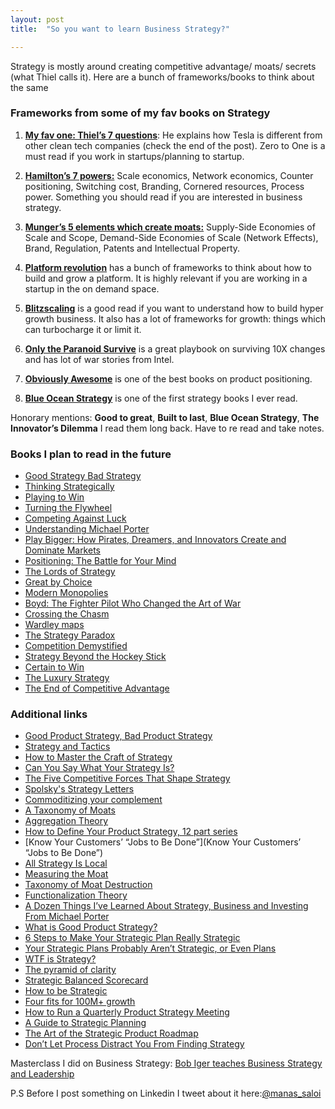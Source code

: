 ```yaml
---
layout: post
title:  "So you want to learn Business Strategy?"

---
```


Strategy is mostly around creating competitive advantage/ moats/ secrets (what Thiel calls it). Here are a bunch of frameworks/books to think about the same

### Frameworks from some of my fav books on Strategy

1. **[My fav one: Thiel’s 7 questions](https://manassaloi.com/booksummaries/2019/08/23/zero-one-peter-thiel.html)**: He explains how Tesla is different from other clean tech companies (check the end of the post). Zero to One is a must read if you work in startups/planning to startup.

2. **[Hamilton’s 7 powers:](https://manassaloi.com/booksummaries/2019/08/22/seven-powers-hamilton-helmer.html)** Scale economics, Network economics, Counter positioning, Switching cost, Branding, Cornered resources, Process power. Something you should read if you are interested in business strategy.

3. **[Munger’s 5 elements which create moats:]((https://manassaloi.com/booksummaries/2016/03/07/charlier-munger-griffin.html))** Supply-Side Economies of Scale and Scope, Demand-Side Economies of Scale (Network Effects), Brand, Regulation, Patents and Intellectual Property.

4. **[Platform revolution]((https://manassaloi.com/booksummaries/2016/03/21/platform-revolution-parker-choudary.html))** has a bunch of frameworks to think about how to build and grow a platform. It is highly relevant if you are working in a startup in the on demand space.

5. **[Blitzscaling]((https://manassaloi.com/booksummaries/2016/03/29/blitzscaling-reid-hoffman.html))** is a good read if you want to understand how to build hyper growth business. It also has a lot of frameworks for growth: things which can turbocharge it or limit it.

6. **[Only the Paranoid Survive](https://manassaloi.com/booksummaries/2016/03/28/paranoids-survive-grove.html)** is a great playbook on surviving 10X changes and has lot of war stories from Intel.

7. **[Obviously Awesome](https://manassaloi.com/booksummaries/2017/07/09/obviously-awesome-april.html)** is one of the best books  on product positioning.

8. **[Blue Ocean Strategy](https://docs.google.com/document/d/1sx28G6cSbBjksvc0RoojQK4PiY1XgEPMHaenJvGRUWo/edit)** is one of the first strategy books I ever read.

Honorary mentions: **Good to great**, **Built to last**, **Blue Ocean Strategy**, **The Innovator’s Dilemma**
I read them long back. Have to re read and take notes.

### Books I plan to read in the future

- [Good Strategy Bad Strategy](https://www.amazon.com/Good-Strategy-Bad-Difference-Matters/dp/0307886239)
- [Thinking Strategically](https://www.amazon.com/Thinking-Strategically-The-Competitive-Edge-in-Business-Politics-and-Everyday-Life/dp/0393310353/)
- [Playing to Win](https://www.amazon.com/dp/142218739X/)
- [Turning the Flywheel](https://www.amazon.com/gp/product/B07JFT5G7N/)
- [Competing Against Luck](https://www.amazon.com/gp/product/0062435612/)
- [Understanding Michael Porter](https://www.amazon.com/dp/B005OVTMAY/)
- [Play Bigger: How Pirates, Dreamers, and Innovators Create and Dominate Markets](https://www.goodreads.com/book/show/27064401-play-bigger)
- [Positioning: The Battle for Your Mind](https://www.goodreads.com/book/show/760025.Positioning_The_Battle_for_Your_Mind_How_to_Be_Seen_and_Heard_in_the_Overcrowded_Marketplace)
- [The Lords of Strategy](https://www.amazon.com/gp/product/1591397820/)
- [Great by Choice](https://www.amazon.com/gp/product/0062120999/)
- [Modern Monopolies](https://www.goodreads.com/en/book/show/26114480)
- [Boyd: The Fighter Pilot Who Changed the Art of War](https://www.goodreads.com/book/show/38840.Boyd)
- [Crossing the Chasm](https://www.amazon.com/Crossing-Chasm-3rd-Disruptive-Mainstream/dp/0062292986/)
- [Wardley maps](https://medium.com/wardleymaps)
- [The Strategy Paradox](https://www.amazon.com/Strategy-Paradox-Committing-Success-Failure/dp/0385516223)
- [Competition Demystified](https://www.amazon.com/dp/1591841801/)
- [Strategy Beyond the Hockey Stick](https://www.goodreads.com/en/book/show/37916972)  
- [Certain to Win](https://www.amazon.com/Certain-Win-Strategy-Applied-Business-ebook/dp/B0793SDYSM)
- [The Luxury Strategy](https://www.goodreads.com/book/show/4717945-the-luxury-strategy)
- [The End of Competitive Advantage](https://www.goodreads.com/book/show/15824360-the-end-of-competitive-advantage)

### Additional links

- [Good Product Strategy, Bad Product Strategy](https://medium.com/@shreyashere/good-product-strategy-bad-product-strategy-826cdfe74818)
- [Strategy and Tactics](https://medium.com/@radoshi/strategy-and-tactics-e8ee921665a2)
- [How to Master the Craft of Strategy](https://medium.com/evergreen-business-weekly/how-to-master-the-craft-of-strategy-why-one-decision-can-make-your-company-and-how-to-get-it-right-d0346c62731d)
- [Can You Say What Your Strategy Is?](https://eclass.aueb.gr/modules/document/file.php/DET162/Session%201/Can%20you%20say%20what%20your%20strategy%20is.pdf)
- [The Five Competitive Forces That Shape Strategy](http://www.ibbusinessandmanagement.com/uploads/1/1/7/5/11758934/porters_five_forces_analysis_and_strategy.pdf)
- [Spolsky's Strategy Letters](https://www.joelonsoftware.com/2000/05/12/strategy-letter-i-ben-and-jerrys-vs-amazon/)
- [Commoditizing your complement](https://www.gwern.net/Complement)
- [A Taxonomy of Moats](http://reactionwheel.net/2019/09/a-taxonomy-of-moats.html)
- [Aggregation Theory](https://stratechery.com/2015/aggregation-theory/)
- [How to Define Your Product Strategy, 12 part series](https://medium.com/@gibsonbiddle/intro-to-product-strategy-60bdf72b17e3)
- [Know Your Customers’ “Jobs to Be Done”](Know Your Customers’ “Jobs to Be Done”)
- [All Strategy Is Local](https://hbr.org/2005/09/all-strategy-is-local)
- [Measuring the Moat](https://hurricanecapital.wordpress.com/2016/11/02/measuring-the-moat-updated-version/)
- [Taxonomy of Moat Destruction](https://drive.google.com/file/d/1SJacJkx5Yyao9xzkfnxNWCHnUFnZLc8e/view)
- [Functionalization Theory](https://kevin.sekniqi.com/functionalization-theory/)
- [A Dozen Things I’ve Learned About Strategy, Business and Investing From Michael Porter](https://25iq.com/2013/08/26/a-dozen-things-ive-learned-about-strategy-business-and-investing-from-michael-porter-2/)
- [What is Good Product Strategy?](https://medium.com/@melissaperri/what-is-good-product-strategy-8d5587cb7429)
- [6 Steps to Make Your Strategic Plan Really Strategic](https://hbr.org/2018/08/6-steps-to-make-your-strategic-plan-really-strategic)
- [Your Strategic Plans Probably Aren’t Strategic, or Even Plans](https://hbr.org/2018/04/your-strategic-plans-probably-arent-strategic-or-even-plans)
- [WTF is Strategy?](https://hackernoon.com/wtf-is-a-strategy-bcaa3fda9a31)
- [The pyramid of clarity](https://wavelength.asana.com/pyramid-clarity-strategic-alignment/)
- [Strategic Balanced Scorecard](https://github.com/joelparkerhenderson/strategic_balanced_scorecard)
- [How to be Strategic](https://medium.com/the-year-of-the-looking-glass/how-to-be-strategic-f6630a44f86b)
- [Four fits for 100M+ growth](https://brianbalfour.com/four-fits-growth-framework)
- [How to Run a Quarterly Product Strategy Meeting](https://medium.com/@gibsonbiddle/how-to-run-a-quarterly-product-strategy-meeting-a-board-meeting-for-product-3a14c4d53d1b)
- [A Guide to Strategic Planning](https://medium.com/pillar-companies/a-guide-to-strategic-planning-4b6f2f3a1745)
- [The Art of the Strategic Product Roadmap](https://productcoalition.com/the-art-of-the-strategic-product-roadmap-c881f261b4eb)
- [Don’t Let Process Distract You From Finding Strategy](https://thinkgrowth.org/dont-let-process-distract-you-from-finding-strategy-fb00bef53e7b)

Masterclass I did on Business Strategy: [Bob Iger teaches Business Strategy and Leadership](https://manassaloi.com/2020/04/10/bob-iger-masterclass.html)

P.S Before I post something on Linkedin I tweet about it here:[@manas_saloi](https://twitter.com/manas_saloi)
